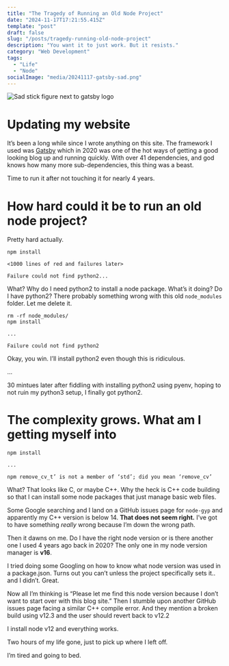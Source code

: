 ```yaml
---
title: "The Tragedy of Running an Old Node Project"
date: "2024-11-17T17:21:55.415Z"
template: "post"
draft: false 
slug: "/posts/tragedy-running-old-node-project"
description: "You want it to just work. But it resists."
category: "Web Development"
tags:
  - "Life"
  - "Node"
socialImage: "media/20241117-gatsby-sad.png"
---
```


![Sad stick figure next to gatsby logo](media/20241117-gatsby-sad.png)

# Updating my website

It&rsquo;s been a long while since I wrote anything on this site. The framework I used was [Gatsby](https://www.gatsbyjs.com/docs) which in 2020 was one of the hot ways of getting a good looking blog up and running quickly. With over 41 dependencies, and god knows how many more sub-dependencies, this thing was a beast.

Time to run it after not touching it for nearly 4 years.

# How hard could it be to run an old node project?

Pretty hard actually.

```
npm install

<1000 lines of red and failures later>

Failure could not find python2...
```

What? Why do I need python2 to install a node package. What&rsquo;s it doing? Do I have python2? There probably something wrong with this old `node_modules` folder. Let me delete it.

```
rm -rf node_modules/
npm install

...

Failure could not find python2
```

Okay, you win. I&rsquo;ll install python2 even though this is ridiculous.

&#x2026;

30 mintues later after fiddling with installing python2 using pyenv, hoping to not ruin my python3 setup, I finally got python2.

# The complexity grows. What am I getting myself into

```
npm install

...

npm remove_cv_t’ is not a member of ‘std’; did you mean ‘remove_cv’
```

What? That looks like C, or maybe C++. Why the heck is C++ code building so that I can install some node packages that just manage basic web files.

Some Google searching and I land on a GitHub issues page for `node-gyp` and apparently my C++ version is below 14. **That does not seem right.** I&rsquo;ve got to have something *really* wrong because I&rsquo;m down the wrong path.

Then it dawns on me. Do I have the right node version or is there another one I used 4 years ago back in 2020? The only one in my node version manager is **v16**.

I tried doing some Googling on how to know what node version was used in a package.json. Turns out you can&rsquo;t unless the project specifically sets it.. and I didn&rsquo;t. Great.

Now all I&rsquo;m thinking is &ldquo;Please let me find this node version because I don&rsquo;t want to start over with this blog site.&rdquo; Then I stumble upon another GitHub issues page facing a similar C++ compile error. And they mention a broken build using v12.3 and the user should revert back to v12.2

I install node v12 and everything works.

Two hours of my life gone, just to pick up where I left off.

I&rsquo;m tired and going to bed.

